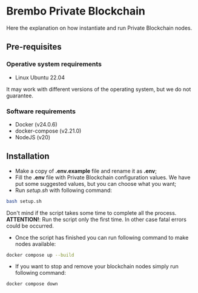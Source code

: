 # Brembo Private Blockchain

Here the explanation on how instantiate and run Private Blockchain nodes.

## Pre-requisites

### Operative system requirements

- Linux Ubuntu 22.04

It may work with different versions of the operating system, but we do not guarantee.

### Software requirements

- Docker (v24.0.6)
- docker-compose (v2.21.0)
- NodeJS (v20)

## Installation

- Make a copy of **.env.example** file and rename it as **.env**;
- Fill the **.env** file with Private Blockchain configuration values. We have put some suggested values, but you can choose what you want;
- Run _setup.sh_ with following command:

```bash
bash setup.sh
```

Don't mind if the script takes some time to complete all the process.
**ATTENTION!**: Run the script only the first time. In other case fatal errors could be occurred.

- Once the script has finished you can run following command to make nodes available:

```bash
docker compose up --build
```

- If you want to stop and remove your blockchain nodes simply run following command:

```bash
docker compose down
```
